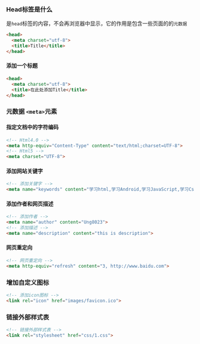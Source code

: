 ### Head标签是什么
是`head`标签的内容，不会再浏览器中显示，它的作用是包含一些页面的的`元数据`

```html
<head>
  <meta charset="utf-8">
  <title>Title</title>
</head>
```
#### 添加一个标题

```html
<head>
  <meta charset="utf-8">
  <title>在此处添加Title</title>
</head>
```

### 元数据 `<meta>`元素
#### 指定文档中的字符编码
```html
<!-- Html4.0 -->
<meta http-equiv="Content-Type" content="text/html;charset=UTF-8">
<!-- Html5 -->
<meta charset="UTF-8">
```
#### 添加网站关键字
```html
<!-- 添加关键字 -->
<meta name="keywords" content="学习html,学习Android,学习JavaScript,学习Css">
```
#### 添加作者和网页描述
```html
<!-- 添加作者 -->
<meta name="author" content="Ung8023">
<!-- 添加描述 -->
<meta name="description" content="this is description">
```
#### 网页重定向
```html
<!-- 网页重定向 -->
<meta http-equiv="refresh" content="3, http://www.baidu.com">
```
### 增加自定义图标
```html
<!-- 添加icon图标 -->
<link rel="icon" href="images/favicon.ico">
``` 
### 链接外部样式表
```html
<!-- 链接外部样式表 -->
<link rel="stylesheet" href="css/1.css">
```